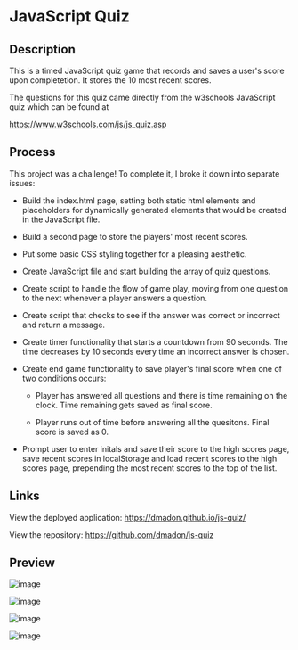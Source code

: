 # JavaScript Quiz

## Description

This is a timed JavaScript quiz game that records and saves a user's score upon completetion. It stores the 10 most recent scores.

The questions for this quiz came directly from the w3schools JavaScript quiz which can be found at

https://www.w3schools.com/js/js_quiz.asp

## Process

This project was a challenge! To complete it, I broke it down into separate issues:

* Build the index.html page, setting both static html elements and placeholders for dynamically generated elements that would be created in the JavaScript file. 

* Build a second page to store the players' most recent scores.

* Put some basic CSS styling together for a pleasing aesthetic.

* Create JavaScript file and start building the array of quiz questions.

* Create script to handle the flow of game play, moving from one question to the next whenever a player answers a question.

* Create script that checks to see if the answer was correct or incorrect and return a message.

* Create timer functionality that starts a countdown from 90 seconds. The time decreases by 10 seconds every time an incorrect answer is chosen. 

* Create end game functionality to save player's final score when one of two conditions occurs:

    * Player has answered all questions and there is time remaining on the clock. Time remaining gets saved as final score.

    * Player runs out of time before answering all the quesitons. Final score is saved as 0.

* Prompt user to enter initals and save their score to the high scores page, save recent scores in localStorage and load recent scores to the high scores page, prepending the most recent scores to the top of the list.

## Links

View the deployed application: https://dmadon.github.io/js-quiz/

View the repository: https://github.com/dmadon/js-quiz

## Preview


![image](https://user-images.githubusercontent.com/99852346/175462442-a23d9eb3-d9e2-48d7-89f7-1f7595210c80.png)

![image](https://user-images.githubusercontent.com/99852346/175462567-f0c35f98-9f99-4ef2-837f-e3509d1a93fe.png)

![image](https://user-images.githubusercontent.com/99852346/175462626-1c585551-99f1-436f-bedd-2774854e17c4.png)

![image](https://user-images.githubusercontent.com/99852346/175462686-a847852e-0bd0-434d-aa1d-1bd3230ae240.png)





